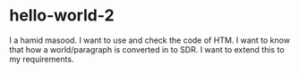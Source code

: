 # hello-world-2
I a hamid masood. I want to use and check the code of HTM.
I want to know that how a world/paragraph is converted in to SDR.
I want to extend this to my requirements.
